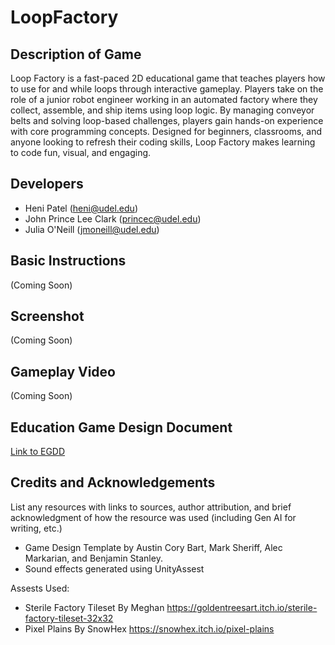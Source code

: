 # LoopFactory
## Description of Game
Loop Factory is a fast-paced 2D educational game that teaches players how to use for and while loops through interactive gameplay. Players take on the role of a junior robot engineer working in an automated factory where they collect, assemble, and ship items using loop logic. By managing conveyor belts and solving loop-based challenges, players gain hands-on experience with core programming concepts. Designed for beginners, classrooms, and anyone looking to refresh their coding skills, Loop Factory makes learning to code fun, visual, and engaging.

## Developers
- Heni Patel (heni@udel.edu)
- John Prince Lee Clark (princec@udel.edu)
- Julia O'Neill (jmoneill@udel.edu)

## Basic Instructions
(Coming Soon)

## Screenshot
(Coming Soon)

## Gameplay Video
(Coming Soon)

## Education Game Design Document
[Link to EGDD](https://github.com/jmoneill15/LoopFactory/blob/main/docs/egdd.md)

## Credits and Acknowledgements
List any resources with links to sources, author attribution, and brief acknowledgment of how the resource was used (including Gen AI for writing, etc.)
- Game Design Template by Austin Cory Bart, Mark Sheriff, Alec Markarian, and Benjamin Stanley.
- Sound effects generated using UnityAssest

Assests Used:
- Sterile Factory Tileset By Meghan https://goldentreesart.itch.io/sterile-factory-tileset-32x32
- Pixel Plains By SnowHex https://snowhex.itch.io/pixel-plains
